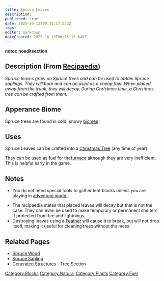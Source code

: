 ```yaml
---
title: Spruce_Leaves
description: 
published: true
date: 2025-10-13T00:15:17.523Z
tags: 
editor: markdown
dateCreated: 2025-10-13T00:15:13.645Z
---
```


__notoc__ __noeditsection__

## Description (From [Recipaedia](Recipaedia "wikilink"))

*Spruce leaves grow on Spruce trees and can be used to obtain Spruce
saplings. They will burn and can be used as a cheap fuel. When placed
away from the trunk, they will decay. During Christmas time, a Christmas
tree can be crafted from them.*

## Apperance Biome

Spruce trees are found in cold, snowy [biomes](Biomes "wikilink") .

## Uses

Spruce Leaves can be crafted into a [Christmas
Tree](Christmas_Tree "wikilink") (any time of year). 

They can be used as fuel for the[furnace](Furnace "wikilink") although
they are very inefficient. This is helpful early in the game. 

## Notes

  - You do not need special tools to gather leaf blocks unless you are
    playing in [adventure mode.](Adventure_Gamemode "wikilink") 

<!-- end list -->

  - The recipaedia states that placed leaves will decay but that is not
    the case. They can even be used to make temporary or permanent
    shelters if protected from fire and lightnings.
  - Destroying leaves using a [Feather](Feather "wikilink") will cause
    it to break, but will not drop itself, making it useful for cleaning
    trees without the mess.

## Related Pages

  - [Spruce Wood](Spruce_Wood "wikilink")
  - [Spruce Sapling](Spruce_Sapling "wikilink")
  - [Generated Structures](Generated_Structures "wikilink") - Tree
    Section

[Category:Blocks](Category:Blocks "wikilink")
[Category:Natural](Category:Natural "wikilink")
[Category:Plants](Category:Plants "wikilink")
[Category:Fuel](Category:Fuel "wikilink")